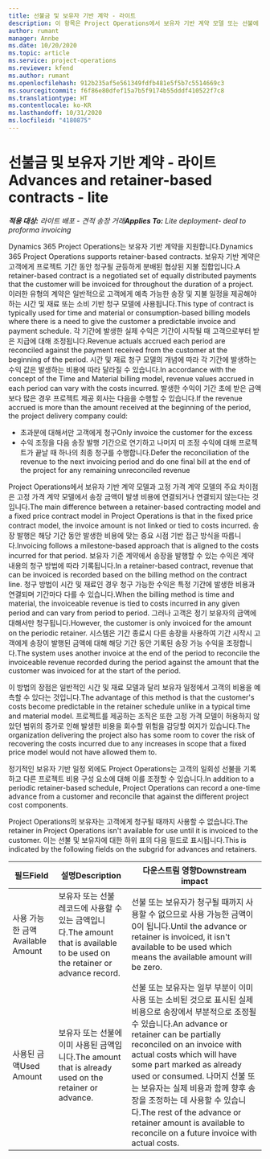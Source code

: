 ```yaml
---
title: 선불금 및 보유자 기반 계약 - 라이트
description: 이 항목은 Project Operations에서 보유자 기반 계약 모델 또는 선불에 대한 정보를 제공합니다.
author: rumant
manager: Annbe
ms.date: 10/20/2020
ms.topic: article
ms.service: project-operations
ms.reviewer: kfend
ms.author: rumant
ms.openlocfilehash: 912b235af5e561349fdfb481e5f5b7c5514669c3
ms.sourcegitcommit: f6f86e80dfef15a7b5f9174b55dddf410522f7c8
ms.translationtype: HT
ms.contentlocale: ko-KR
ms.lasthandoff: 10/31/2020
ms.locfileid: "4180875"
---
```

# <a name="advances-and-retainer-based-contracts---lite"></a><span data-ttu-id="97569-103">선불금 및 보유자 기반 계약 - 라이트</span><span class="sxs-lookup"><span data-stu-id="97569-103">Advances and retainer-based contracts - lite</span></span>


<span data-ttu-id="97569-104">_**적용 대상:** 라이트 배포 - 견적 송장 거래_</span><span class="sxs-lookup"><span data-stu-id="97569-104">_**Applies To:** Lite deployment- deal to proforma invoicing_</span></span>

<span data-ttu-id="97569-105">Dynamics 365 Project Operations는 보유자 기반 계약을 지원합니다.</span><span class="sxs-lookup"><span data-stu-id="97569-105">Dynamics 365 Project Operations supports retainer-based contracts.</span></span> <span data-ttu-id="97569-106">보유자 기반 계약은 고객에게 프로젝트 기간 동안 청구될 균등하게 분배된 협상된 지불 집합입니다.</span><span class="sxs-lookup"><span data-stu-id="97569-106">A retainer-based contract is a negotiated set of equally distributed payments that the customer will be invoiced for throughout the duration of a project.</span></span> <span data-ttu-id="97569-107">이러한 유형의 계약은 일반적으로 고객에게 예측 가능한 송장 및 지불 일정을 제공해야 하는 시간 및 재료 또는 소비 기반 청구 모델에 사용됩니다.</span><span class="sxs-lookup"><span data-stu-id="97569-107">This type of contract is typically used for time and material or consumption-based billing models where there is a need to give the customer a predictable invoice and payment schedule.</span></span> <span data-ttu-id="97569-108">각 기간에 발생한 실제 수익은 기간이 시작될 때 고객으로부터 받은 지급에 대해 조정됩니다.</span><span class="sxs-lookup"><span data-stu-id="97569-108">Revenue actuals accrued each period are reconciled against the payment received from the customer at the beginning of the period.</span></span> <span data-ttu-id="97569-109">시간 및 재료 청구 모델의 개념에 따라 각 기간에 발생하는 수익 값은 발생하는 비용에 따라 달라질 수 있습니다.</span><span class="sxs-lookup"><span data-stu-id="97569-109">In accordance with the concept of the Time and Material billing model, revenue values accrued in each period can vary with the costs incurred.</span></span> <span data-ttu-id="97569-110">발생한 수익이 기간 초에 받은 금액보다 많은 경우 프로젝트 제공 회사는 다음을 수행할 수 있습니다.</span><span class="sxs-lookup"><span data-stu-id="97569-110">If the revenue accrued is more than the amount received at the beginning of the period, the project delivery company could:</span></span>

- <span data-ttu-id="97569-111">초과분에 대해서만 고객에게 청구</span><span class="sxs-lookup"><span data-stu-id="97569-111">Only invoice the customer for the excess</span></span> 
- <span data-ttu-id="97569-112">수익 조정을 다음 송장 발행 기간으로 연기하고 나머지 미 조정 수익에 대해 프로젝트가 끝날 때 하나의 최종 청구를 수행합니다.</span><span class="sxs-lookup"><span data-stu-id="97569-112">Defer the reconciliation of the revenue to the next invoicing period and do one final bill at the end of the project for any remaining unreconciled revenue</span></span>

<span data-ttu-id="97569-113">Project Operations에서 보유자 기반 계약 모델과 고정 가격 계약 모델의 주요 차이점은 고정 가격 계약 모델에서 송장 금액이 발생 비용에 연결되거나 연결되지 않는다는 것입니다.</span><span class="sxs-lookup"><span data-stu-id="97569-113">The main difference between a retainer-based contracting model and a fixed price contract model in Project Operations is that in the fixed price contract model, the invoice amount is not linked or tied to costs incurred.</span></span> <span data-ttu-id="97569-114">송장 발행은 해당 기간 동안 발생한 비용에 맞는 중요 시점 기반 접근 방식을 따릅니다.</span><span class="sxs-lookup"><span data-stu-id="97569-114">Invoicing follows a milestone-based approach that is aligned to the costs incurred for that period.</span></span> <span data-ttu-id="97569-115">보유자 기준 계약에서 송장을 발행할 수 있는 수익은 계약 내용의 청구 방법에 따라 기록됩니다.</span><span class="sxs-lookup"><span data-stu-id="97569-115">In a retainer-based contract, revenue that can be invoiced is recorded based on the billing method on the contract line.</span></span> <span data-ttu-id="97569-116">청구 방법이 시간 및 재료인 경우 청구 가능한 수익은 특정 기간에 발생한 비용과 연결되며 기간마다 다를 수 있습니다.</span><span class="sxs-lookup"><span data-stu-id="97569-116">When the billing method is time and material, the invoiceable revenue is tied to costs incurred in any given period and can vary from period to period.</span></span> <span data-ttu-id="97569-117">그러나 고객은 정기 보유자의 금액에 대해서만 청구됩니다.</span><span class="sxs-lookup"><span data-stu-id="97569-117">However, the customer is only invoiced for the amount on the periodic retainer.</span></span> <span data-ttu-id="97569-118">시스템은 기간 종료시 다른 송장을 사용하여 기간 시작시 고객에게 송장이 발행된 금액에 대해 해당 기간 동안 기록된 송장 가능 수익을 조정합니다.</span><span class="sxs-lookup"><span data-stu-id="97569-118">The system uses another invoice at the end of the period to reconcile the invoiceable revenue recorded during the period against the amount that the customer was invoiced for at the start of the period.</span></span>

<span data-ttu-id="97569-119">이 방법의 장점은 일반적인 시간 및 재료 모델과 달리 보유자 일정에서 고객의 비용을 예측할 수 있다는 것입니다.</span><span class="sxs-lookup"><span data-stu-id="97569-119">The advantage of this method is that the customer's costs become predictable in the retainer schedule unlike in a typical time and material model.</span></span> <span data-ttu-id="97569-120">프로젝트를 제공하는 조직은 또한 고정 가격 모델이 허용하지 않았던 범위의 증가로 인해 발생한 비용을 회수할 위험을 감당할 여지가 있습니다.</span><span class="sxs-lookup"><span data-stu-id="97569-120">The organization delivering the project also has some room to cover the risk of recovering the costs incurred due to any increases in scope that a fixed price model would not have allowed them to.</span></span>

<span data-ttu-id="97569-121">정기적인 보유자 기반 일정 외에도 Project Operations는 고객의 일회성 선불을 기록하고 다른 프로젝트 비용 구성 요소에 대해 이를 조정할 수 있습니다.</span><span class="sxs-lookup"><span data-stu-id="97569-121">In addition to a periodic retainer-based schedule, Project Operations can record a one-time advance from a customer and reconcile that against the different project cost components.</span></span>

<span data-ttu-id="97569-122">Project Operations의 보유자는 고객에게 청구될 때까지 사용할 수 없습니다.</span><span class="sxs-lookup"><span data-stu-id="97569-122">The retainer in Project Operations isn't available for use until it is invoiced to the customer.</span></span> <span data-ttu-id="97569-123">이는 선불 및 보유자에 대한 하위 표의 다음 필드로 표시됩니다.</span><span class="sxs-lookup"><span data-stu-id="97569-123">This is indicated by the following fields on the subgrid for advances and retainers.</span></span>

| <span data-ttu-id="97569-124">필드</span><span class="sxs-lookup"><span data-stu-id="97569-124">Field</span></span> | <span data-ttu-id="97569-125">설명</span><span class="sxs-lookup"><span data-stu-id="97569-125">Description</span></span> | <span data-ttu-id="97569-126">다운스트림 영향</span><span class="sxs-lookup"><span data-stu-id="97569-126">Downstream impact</span></span> |
| --- | --- | --- |
| <span data-ttu-id="97569-127">사용 가능한 금액</span><span class="sxs-lookup"><span data-stu-id="97569-127">Available Amount</span></span> | <span data-ttu-id="97569-128">보유자 또는 선불 레코드에 사용할 수있는 금액입니다.</span><span class="sxs-lookup"><span data-stu-id="97569-128">The amount that is available to be used on the retainer or advance record.</span></span> | <span data-ttu-id="97569-129">선불 또는 보유자가 청구될 때까지 사용할 수 없으므로 사용 가능한 금액이 0이 됩니다.</span><span class="sxs-lookup"><span data-stu-id="97569-129">Until the advance or retainer is invoiced, it isn't available to be used which means the available amount will be zero.</span></span> |
| <span data-ttu-id="97569-130">사용된 금액</span><span class="sxs-lookup"><span data-stu-id="97569-130">Used Amount</span></span> | <span data-ttu-id="97569-131">보유자 또는 선불에 이미 사용된 금액입니다.</span><span class="sxs-lookup"><span data-stu-id="97569-131">The amount that is already used on the retainer or advance.</span></span> | <span data-ttu-id="97569-132">선불 또는 보유자는 일부 부분이 이미 사용 또는 소비된 것으로 표시된 실제 비용으로 송장에서 부분적으로 조정될 수 있습니다.</span><span class="sxs-lookup"><span data-stu-id="97569-132">An advance or retainer can be partially reconciled on an invoice with actual costs which will have some part marked as already used or consumed.</span></span> <span data-ttu-id="97569-133">나머지 선불 또는 보유자는 실제 비용과 함께 향후 송장을 조정하는 데 사용할 수 있습니다.</span><span class="sxs-lookup"><span data-stu-id="97569-133">The rest of the advance or retainer amount is available to reconcile on a future invoice with actual costs.</span></span> |
